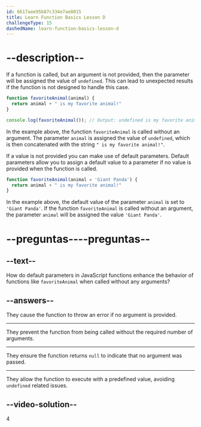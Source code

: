 ```yaml
---
id: 6617aee95b87c334e7ae8015
title: Learn Function Basics Lesson D
challengeType: 15
dashedName: learn-function-basics-lesson-d
---
```


# --description--

If a function is called, but an argument is not provided, then the parameter will be assigned the value of `undefined`. This can lead to unexpected results if the function is not designed to handle this case.

```js
function favoriteAnimal(animal) {
  return animal + " is my favorite animal!"
}

console.log(favoriteAnimal()); // Output: undefined is my favorite animal!
```

In the example above, the function `favoriteAnimal` is called without an argument. The parameter `animal` is assigned the value of `undefined`, which is then concatenated with the string `" is my favorite animal!"`.

If a value is not provided you can make use of default parameters. Default parameters allow you to assign a default value to a parameter if no value is provided when the function is called.

```js
function favoriteAnimal(animal = 'Giant Panda') {
  return animal + " is my favorite animal!"
}
```

In the example above, the default value of the parameter `animal` is set to `'Giant Panda'`. If the function `favoriteAnimal` is called without an argument, the parameter `animal` will be assigned the value `'Giant Panda'`.

# --preguntas----preguntas--

## --text--

How do default parameters in JavaScript functions enhance the behavior of functions like `favoriteAnimal` when called without any arguments?

## --answers--

They cause the function to throw an error if no argument is provided.

---

They prevent the function from being called without the required number of arguments.

---

They ensure the function returns `null` to indicate that no argument was passed.

---

They allow the function to execute with a predefined value, avoiding `undefined` related issues.

## --video-solution--

4
